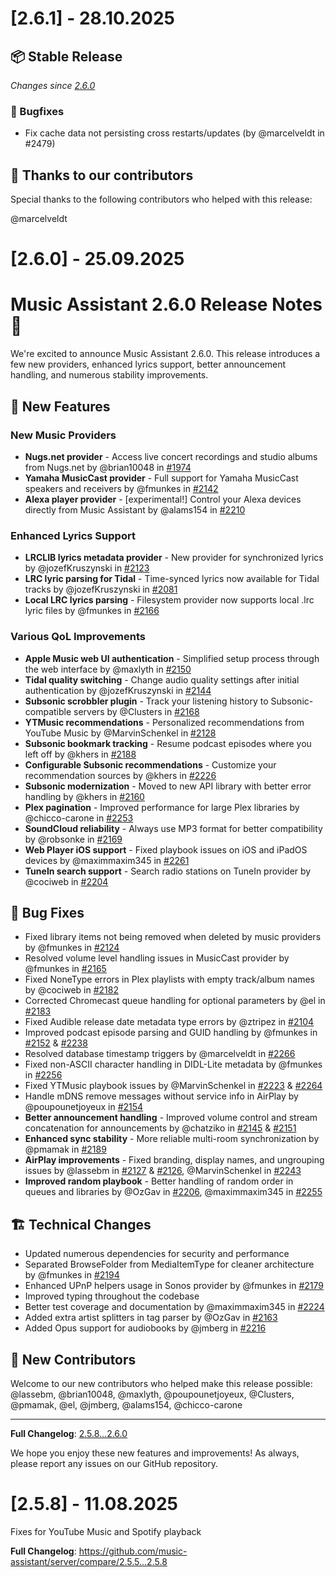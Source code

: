 # [2.6.1] - 28.10.2025

## 📦 Stable Release

_Changes since [2.6.0](https://github.com/music-assistant/server/releases/tag/2.6.0)_

### 🐛 Bugfixes

- Fix cache data not persisting cross restarts/updates (by @marcelveldt in #2479)

## :bow: Thanks to our contributors

Special thanks to the following contributors who helped with this release:

@marcelveldt


# [2.6.0] - 25.09.2025

# Music Assistant 2.6.0 Release Notes 🎵

We're excited to announce Music Assistant 2.6.0. 
This release introduces a few new providers, enhanced lyrics support, better announcement handling, and numerous stability improvements.

## 🎵 New Features

### New Music Providers
- **Nugs.net provider** - Access live concert recordings and studio albums from Nugs.net by @brian10048 in [#1974](https://github.com/music-assistant/server/pull/1974)
- **Yamaha MusicCast provider** - Full support for Yamaha MusicCast speakers and receivers by @fmunkes in [#2142](https://github.com/music-assistant/server/pull/2142)
- **Alexa player provider** - [experimental!] Control your Alexa devices directly from Music Assistant by @alams154 in [#2210](https://github.com/music-assistant/server/pull/2210)

### Enhanced Lyrics Support
- **LRCLIB lyrics metadata provider** - New provider for synchronized lyrics by @jozefKruszynski in [#2123](https://github.com/music-assistant/server/pull/2123)
- **LRC lyric parsing for Tidal** - Time-synced lyrics now available for Tidal tracks by @jozefKruszynski in [#2081](https://github.com/music-assistant/server/pull/2081)
- **Local LRC lyrics parsing** - Filesystem provider now supports local .lrc lyric files by @fmunkes in [#2166](https://github.com/music-assistant/server/pull/2166)

### Various QoL Improvements
- **Apple Music web UI authentication** - Simplified setup process through the web interface by @maxlyth in [#2150](https://github.com/music-assistant/server/pull/2150)
- **Tidal quality switching** - Change audio quality settings after initial authentication by @jozefKruszynski in [#2144](https://github.com/music-assistant/server/pull/2144)
- **Subsonic scrobbler plugin** - Track your listening history to Subsonic-compatible servers by @Clusters in [#2168](https://github.com/music-assistant/server/pull/2168)
- **YTMusic recommendations** - Personalized recommendations from YouTube Music by @MarvinSchenkel in [#2128](https://github.com/music-assistant/server/pull/2128)
- **Subsonic bookmark tracking** - Resume podcast episodes where you left off by @khers in [#2188](https://github.com/music-assistant/server/pull/2188)
- **Configurable Subsonic recommendations** - Customize your recommendation sources by @khers in [#2226](https://github.com/music-assistant/server/pull/2226)
- **Subsonic modernization** - Moved to new API library with better error handling by @khers in [#2160](https://github.com/music-assistant/server/pull/2160)
- **Plex pagination** - Improved performance for large Plex libraries by @chicco-carone in [#2253](https://github.com/music-assistant/server/pull/2253)
- **SoundCloud reliability** - Always use MP3 format for better compatibility by @robsonke in [#2169](https://github.com/music-assistant/server/pull/2169)
- **Web Player iOS support** - Fixed playbook issues on iOS and iPadOS devices by @maximmaxim345 in [#2261](https://github.com/music-assistant/server/pull/2261)
- **TuneIn search support** - Search radio stations on TuneIn provider by @cociweb in [#2204](https://github.com/music-assistant/server/pull/2204)


## 🐛 Bug Fixes

- Fixed library items not being removed when deleted by music providers by @fmunkes in [#2124](https://github.com/music-assistant/server/pull/2124)
- Resolved volume level handling issues in MusicCast provider by @fmunkes in [#2165](https://github.com/music-assistant/server/pull/2165)
- Fixed NoneType errors in Plex playlists with empty track/album names by @cociweb in [#2182](https://github.com/music-assistant/server/pull/2182)
- Corrected Chromecast queue handling for optional parameters by @el in [#2183](https://github.com/music-assistant/server/pull/2183)
- Fixed Audible release date metadata type errors by @ztripez in [#2104](https://github.com/music-assistant/server/pull/2104)
- Improved podcast episode parsing and GUID handling by @fmunkes in [#2152](https://github.com/music-assistant/server/pull/2152) & [#2238](https://github.com/music-assistant/server/pull/2238)
- Resolved database timestamp triggers by @marcelveldt in [#2266](https://github.com/music-assistant/server/pull/2266)
- Fixed non-ASCII character handling in DIDL-Lite metadata by @fmunkes in [#2256](https://github.com/music-assistant/server/pull/2256)
- Fixed YTMusic playbook issues by @MarvinSchenkel in [#2223](https://github.com/music-assistant/server/pull/2223) & [#2264](https://github.com/music-assistant/server/pull/2264)
- Handle mDNS remove messages without service info in AirPlay by @poupounetjoyeux in [#2154](https://github.com/music-assistant/server/pull/2154)
- **Better announcement handling** - Improved volume control and stream concatenation for announcements by @chatziko in [#2145](https://github.com/music-assistant/server/pull/2145) & [#2151](https://github.com/music-assistant/server/pull/2151)
- **Enhanced sync stability** - More reliable multi-room synchronization by @pmamak in [#2189](https://github.com/music-assistant/server/pull/2189)
- **AirPlay improvements** - Fixed branding, display names, and ungrouping issues by @lassebm in [#2127](https://github.com/music-assistant/server/pull/2127) & [#2126](https://github.com/music-assistant/server/pull/2126), @MarvinSchenkel in [#2243](https://github.com/music-assistant/server/pull/2243)
- **Improved random playbook** - Better handling of random order in queues and libraries by @OzGav in [#2206](https://github.com/music-assistant/server/pull/2206), @maximmaxim345 in [#2255](https://github.com/music-assistant/server/pull/2255)

## 🏗️ Technical Changes

- Updated numerous dependencies for security and performance
- Separated BrowseFolder from MediaItemType for cleaner architecture by @fmunkes in [#2194](https://github.com/music-assistant/server/pull/2194)
- Enhanced UPnP helpers usage in Sonos provider by @fmunkes in [#2179](https://github.com/music-assistant/server/pull/2179)
- Improved typing throughout the codebase
- Better test coverage and documentation by @maximmaxim345 in [#2224](https://github.com/music-assistant/server/pull/2224)
- Added extra artist splitters in tag parser by @OzGav in [#2163](https://github.com/music-assistant/server/pull/2163)
- Added Opus support for audiobooks by @jmberg in [#2216](https://github.com/music-assistant/server/pull/2216)

## 👥 New Contributors

Welcome to our new contributors who helped make this release possible:
@lassebm, @brian10048, @maxlyth, @poupounetjoyeux, @Clusters, @pmamak, @el, @jmberg, @alams154, @chicco-carone

---

**Full Changelog**: [2.5.8...2.6.0](https://github.com/music-assistant/server/compare/2.5.8...2.6.0)

We hope you enjoy these new features and improvements! As always, please report any issues on our GitHub repository.

# [2.5.8] - 11.08.2025

Fixes for YouTube Music and Spotify playback

**Full Changelog**: https://github.com/music-assistant/server/compare/2.5.5...2.5.8


